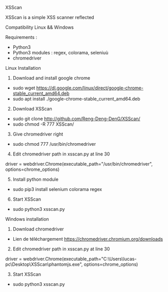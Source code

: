 XSScan

XSScan is a simple XSS scanner reflected

Compatibility Linux && Windows

Requirements :

- Python3
- Python3 modules : regex, colorama, seleniuù 
- chromedriver

Linux Installation

1) Download and install google chrome

- sudo wget https://dl.google.com/linux/direct/google-chrome-stable_current_amd64.deb
- sudo apt install ./google-chrome-stable_current_amd64.deb

2) Download XSScan

- sudo git clone http://github.com/Reng-Deng-DenG/XSScan/
- sudo chmod -R 777 XSScan/

3) Give chromedriver right

- sudo chmod 777 /usr/bin/chromedriver

4) Edit chromedriver path in xsscan.py at line 30

driver = webdriver.Chrome(executable_path="/usr/bin/chromedriver", options=chrome_options)

5) Install python module

- sudo pip3 install selenium colorama regex

6) Start XSScan

- sudo python3 xsscan.py


Windows installation

1) Download chromedriver

- Lien de téléchargement https://chromedriver.chromium.org/downloads

2) Edit chromedriver path in xsscan.py at line 30

driver = webdriver.Chrome(executable_path="C:\\Users\\lucas-pc\\Desktop\\XSScan\\phantomjs.exe", options=chrome_options)

3) Start XSScan

- sudo python3 xsscan.py





